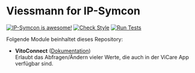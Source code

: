 # Viessmann for IP-Symcon

[![IP-Symcon is awesome!](https://img.shields.io/badge/IP--Symcon-5.x-blue.svg)](https://www.symcon.de)
[![Check Style](https://github.com/paresy/Viessmann/workflows/Check%20Style/badge.svg)](https://github.com/paresy/Viessmann/actions)
[![Run Tests](https://github.com/paresy/Viessmann/workflows/Run%20Tests/badge.svg)](https://github.com/paresy/Viessmann/actions)

Folgende Module beinhaltet dieses Repository:

- __VitoConnect__ ([Dokumentation](VitoConnect))  
    Erlaubt das Abfragen/Ändern vieler Werte, die auch in der ViCare App verfügbar sind.
